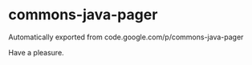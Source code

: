 # commons-java-pager
Automatically exported from code.google.com/p/commons-java-pager

Have a pleasure.
